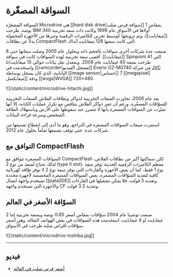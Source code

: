 # السواقة المصغّرة

السواقة المصغرّة Microdrive هي [[hard disk drive|سواقة قرص صلب]] بمقاس 1 بوصة. طرحت IBM أولاها في الأسواق عام 1999 وكانت ذات سعة تخزينية 340 [[ميغابايت]]، وتم ترويجها كوسيط تخزين للكاميرات الرقمية وغيرها من الأجهزة المحمولة بدلاً عن بطاقات CompactFlash التي كانت سعتها 128 ميغابايت آنذاك.

صنعت عدة شركات أخرى سواقات بالحجم ذاته وبحلول عام 2005 وصلت سعاتها حتى 8 [[غيغابايت]]. أقصى سعة تخزينية لهذه السواقات كانت في سواقة Spinpoint A1 التي طرحت بسعة 40 غيغابايت عام 2008، وبمعدل نقل بيانات حوالي 15 ميغابايت/ثا واستخدمت في [[camcorder|مسجل الفيديو]] Everio GZ-MG740 من شركة [JVC](https://ar.wikipedia.org/wiki/%D8%AC%D9%8A%D9%87_%D9%81%D9%8A_%D8%B3%D9%8A) اليابانية، الذي كان يسجل بوساطة [[image sensor|حساس]] 7 [[megapixel|ميغابكسل]] ودقة [[wvga|WVGA]] 720×480. 

![[/static/content/microdrive-hitachi.jpg]]

بعد عام 2006، تجاوزت السعات التخزينية لذواكر وبطاقات الفلاش السعات التخزينية للسوّاقات المصغّرة، ورغم أن عمر ذواكر الفلاش يتناقص مع تكرار عمليات الكتابة، إلا أنها تميّزت عن السواقات المصغرة بأنها لا تتضرر عند سقوطها على الأرض وباستهلاك الطاقة المنخفض وسرعة قراءة البيانات.

استمرت مبيعات السواقات المصغرة في التراجع، وهو ما أدى إلى انقطاع تصنيعها من شركات عدة، حتى توقف تصنيعها تماماً بحلول عام 2012.

## التوافق مع CompactFlash

السواقات المصغرة تتوافق مع CompactFlash لكن سماكتها أكبر من بطاقات الفلاش، لذلك تحتاج لمنفذ من نوع 2 (type II slot). معظم الكاميرات الرقمية الحديثة توفر منفذ نوع 1 فقط، كما أن بعض الأجهزة والقارءات التي توفر منفذ نوع 2 لا توفر طاقة كهربائية كافية لتغذية السوّاقات المصغرة. بعض السواقات المصغرة المخصصة لأجهزة محددة تستخدم واجهة اتصال [[pata|IDE]] وتغذية 5 فولت، فلا يمكن تشغيلها في القارءات والأجهزة التي تستخدم واجهة CF وتغذية 3.3 فولت.

## السوّاقة الأصغر في العالم

صنعت توشيبا عام 2004 سوّاقات بمقاس أصغر 0.85 بوصة وبسعة تخزينية إما 2 غيغابايت أو 4 غيغابايت. استخدمت هذه السواقات في بعض الهواتف النقالة، وهي أصغر سوّاقات أقراص صلبة طرحت في الأسواق.

![[/static/content/microdrive-toshiba.jpg]]

---

## فيديو

- [أصغر قرص صلب في العالم](https://www.youtube.com/watch?v=p7_Zlkj4u4g)
